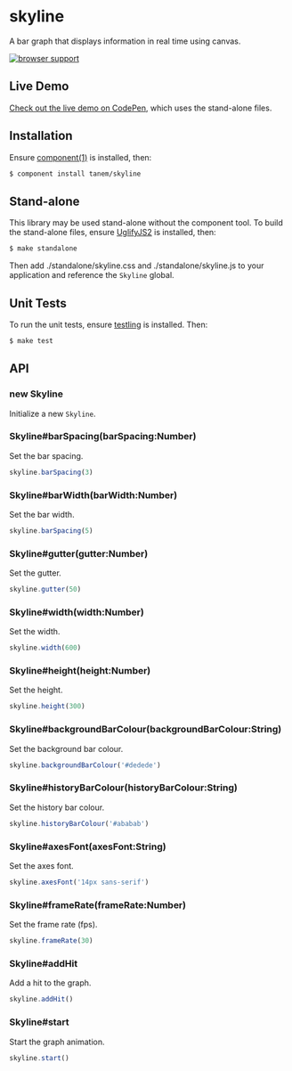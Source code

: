 # skyline

A bar graph that displays information in real time using canvas.

[![browser support](https://ci.testling.com/tanem/skyline.png)](https://ci.testling.com/tanem/skyline)

## Live Demo

[Check out the live demo on CodePen](http://codepen.io/tanem/pen/zkanq), which uses the stand-alone files.

## Installation

Ensure [component(1)](http://component.io) is installed, then:

```sh
$ component install tanem/skyline
```

## Stand-alone

This library may be used stand-alone without the component tool. To build the stand-alone files, ensure [UglifyJS2](https://github.com/mishoo/UglifyJS2) is installed, then: 

```sh
$ make standalone
```

Then add ./standalone/skyline.css and ./standalone/skyline.js to your application and reference the `Skyline` global.

## Unit Tests

To run the unit tests, ensure [testling](https://github.com/substack/testling) is installed. Then:

```sh
$ make test
```

## API

### new Skyline

Initialize a new `Skyline`.

### Skyline#barSpacing(barSpacing:Number)

Set the bar spacing.

```js
skyline.barSpacing(3)
```

### Skyline#barWidth(barWidth:Number)

Set the bar width.

```js
skyline.barSpacing(5)
```

### Skyline#gutter(gutter:Number)

Set the gutter.

```js
skyline.gutter(50)
```

### Skyline#width(width:Number)

Set the width.

```js
skyline.width(600)
```

### Skyline#height(height:Number)

Set the height.

```js
skyline.height(300)
```

### Skyline#backgroundBarColour(backgroundBarColour:String)

Set the background bar colour.

```js
skyline.backgroundBarColour('#dedede')
```

### Skyline#historyBarColour(historyBarColour:String)

Set the history bar colour.

```js
skyline.historyBarColour('#ababab')
```

### Skyline#axesFont(axesFont:String)

Set the axes font.

```js
skyline.axesFont('14px sans-serif')
```

### Skyline#frameRate(frameRate:Number)

Set the frame rate (fps).

```js
skyline.frameRate(30)
```

### Skyline#addHit

Add a hit to the graph.

```js
skyline.addHit()
```

### Skyline#start

Start the graph animation.

```js
skyline.start()
```
